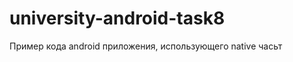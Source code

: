 university-android-task8
========================

Пример кода android приложения, использующего native часьт

